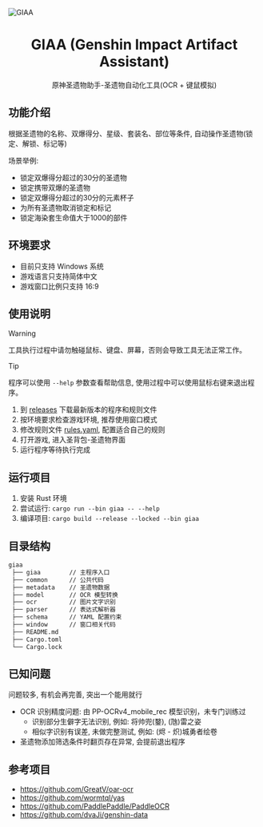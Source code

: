 ![GIAA](https://socialify.git.ci/ftnfurina/giaa/image?font=Bitter&forks=1&issues=1&language=1&name=1&owner=1&pattern=Floating+Cogs&pulls=1&stargazers=1&theme=Auto)

<div align="center">
  <h1>GIAA (Genshin Impact Artifact Assistant)</h1>
  <p>原神圣遗物助手-圣遗物自动化工具(OCR + 键鼠模拟)</p>
</div>

## 功能介绍

根据圣遗物的名称、双爆得分、星级、套装名、部位等条件, 自动操作圣遗物(锁定、解锁、标记等)

场景举例:

+ 锁定双爆得分超过的30分的圣遗物
+ 锁定携带双爆的圣遗物
+ 锁定双爆得分超过的30分的元素杯子
+ 为所有圣遗物取消锁定和标记
+ 锁定海染套生命值大于1000的部件

## 环境要求

+ 目前只支持 Windows 系统
+ 游戏语言只支持简体中文
+ 游戏窗口比例只支持 16:9

## 使用说明

> [!Warning]
> 工具执行过程中请勿触碰鼠标、键盘、屏幕，否则会导致工具无法正常工作。

> [!Tip]
> 程序可以使用 `--help` 参数查看帮助信息, 使用过程中可以使用鼠标右键来退出程序。

1. 到 [releases](https://github.com/ftnfurina/giaa/releases) 下载最新版本的程序和规则文件
2. 按环境要求检查游戏环境, 推荐使用窗口模式
3. 修改规则文件 [rules.yaml](./rules.yaml), 配置适合自己的规则
4. 打开游戏, 进入圣背包-圣遗物界面
5. 运行程序等待执行完成

## 运行项目

1. 安装 Rust 环境
2. 尝试运行: `cargo run --bin giaa -- --help`
3. 编译项目: `cargo build --release --locked --bin giaa`

## 目录结构

```txt
giaa
 ├── giaa        // 主程序入口
 ├── common      // 公共代码
 ├── metadata    // 圣遗物数据
 ├── model       // OCR 模型转换
 ├── ocr         // 图片文字识别
 ├── parser      // 表达式解析器
 ├── schema      // YAML 配置约束
 ├── window      // 窗口相关代码
 ├── README.md
 ├── Cargo.toml
 └── Cargo.lock
```

## 已知问题

问题较多, 有机会再完善, 突出一个能用就行

+ OCR 识别精度问题: 由 PP-OCRv4_mobile_rec 模型识别，未专门训练过
  + 识别部分生僻字无法识别, 例如: 将帅兜(鍪), (虺)雷之姿
  + 相似字识别有误差, 未做完整测试, 例如: (烬 - 炽)城勇者绘卷
+ 圣遗物添加筛选条件时翻页存在异常, 会提前退出程序

## 参考项目

+ https://github.com/GreatV/oar-ocr
+ https://github.com/wormtql/yas
+ https://github.com/PaddlePaddle/PaddleOCR
+ https://github.com/dvaJi/genshin-data